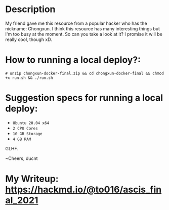 # Description
My friend gave me this resource from a popular hacker who has the nickname: Chongxun. I think this resource has many interesting things but I'm too busy at the moment. So can you take a look at it? I promise it will be really cool, though xD.

# How to running a local deploy?:

	# unzip chongxun-docker-final.zip && cd chongxun-docker-final && chmod +x run.sh && ./run.sh

# Suggestion specs for running a local deploy:
- `Ubuntu 20.04 x64`
- `2 CPU Cores`
- `10 GB Storage`
- `4 GB RAM`

GLHF.

~Cheers,
ducnt

# My Writeup: <https://hackmd.io/@to016/ascis_final_2021>